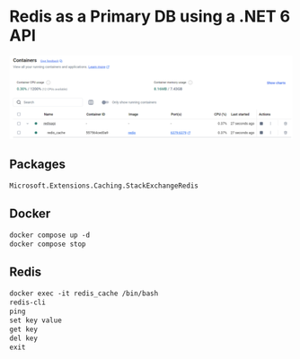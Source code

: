# Redis as a Primary DB using a .NET 6 API

<img src="/pictures/redis.png" title="redis container"  width="900">

## Packages
```
Microsoft.Extensions.Caching.StackExchangeRedis
```

## Docker
```
docker compose up -d
docker compose stop
```

## Redis
```
docker exec -it redis_cache /bin/bash
redis-cli
ping
set key value
get key
del key
exit
```
